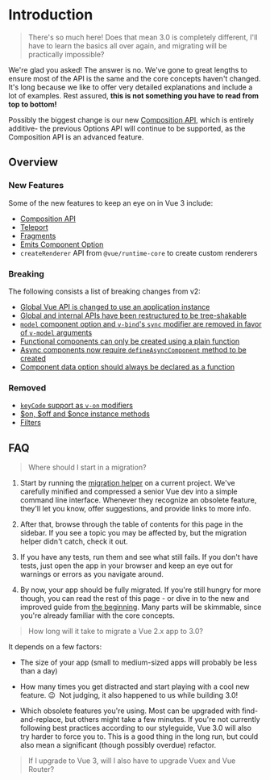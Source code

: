 # Introduction

> There's so much here! Does that mean 3.0 is completely different, I'll have to learn the basics all over again, and migrating will be practically impossible?

We're glad you asked! The answer is no. We've gone to great lengths to ensure most of the API is the same and the core concepts haven't changed. It's long because we like to offer very detailed explanations and include a lot of examples. Rest assured, **this is not something you have to read from top to bottom!**

Possibly the biggest change is our new [Composition API](/guide/composition-api-introduction.html), which is entirely additive- the previous Options API will continue to be supported, as the Composition API is an advanced feature.

## Overview

### New Features

Some of the new features to keep an eye on in Vue 3 include:

- [Composition API](/guide/composition-api-introduction.html)
- [Teleport](/guide/teleport.html)
- [Fragments](/guide/migration/fragments.html)
- [Emits Component Option](/guide/component-custom-events.html)
- `createRenderer` API from `@vue/runtime-core` to create custom renderers

### Breaking

The following consists a list of breaking changes from v2:

- [Global Vue API is changed to use an application instance](/guide/migration/global-api.html)
- [Global and internal APIs have been restructured to be tree-shakable](/guide/migration/treeshaking.html)
- [`model` component option and `v-bind`'s `sync` modifier are removed in favor of `v-model` arguments](/guide/migration/v-model.html)
- [Functional components can only be created using a plain function](/guide/migration/functional-components.html)
- [Async components now require `defineAsyncComponent` method to be created](/guide/migration/async-components.html)
- [Component data option should always be declared as a function](/guide/migration/data-option.html)

### Removed

- [`keyCode` support as `v-on` modifiers](/guides/migration/keycodes.html)
- [$on, $off and $once instance methods](/guide/migration/events-api.html)
- [Filters](/guide/migration/filters.html)

## FAQ

> Where should I start in a migration?

[//]: # 'TODO: update this link when we have a migration helper'

1. Start by running the [migration helper](https://github.com/vuejs/vue-migration-helper) on a current project. We've carefully minified and compressed a senior Vue dev into a simple command line interface. Whenever they recognize an obsolete feature, they'll let you know, offer suggestions, and provide links to more info.

2. After that, browse through the table of contents for this page in the sidebar. If you see a topic you may be affected by, but the migration helper didn't catch, check it out.

3. If you have any tests, run them and see what still fails. If you don't have tests, just open the app in your browser and keep an eye out for warnings or errors as you navigate around.

4. By now, your app should be fully migrated. If you're still hungry for more though, you can read the rest of this page - or dive in to the new and improved guide from [the beginning](index.html). Many parts will be skimmable, since you're already familiar with the core concepts.

> How long will it take to migrate a Vue 2.x app to 3.0?

It depends on a few factors:

- The size of your app (small to medium-sized apps will probably be less than a day)

- How many times you get distracted and start playing with a cool new feature. 😉 &nbsp;Not judging, it also happened to us while building 3.0!

[//]: # 'TODO: update this with link to styleguide'

- Which obsolete features you're using. Most can be upgraded with find-and-replace, but others might take a few minutes. If you're not currently following best practices according to our styleguide, Vue 3.0 will also try harder to force you to. This is a good thing in the long run, but could also mean a significant (though possibly overdue) refactor.

> If I upgrade to Vue 3, will I also have to upgrade Vuex and Vue Router?

[//]: # 'TODO: still need to see where this lands'
